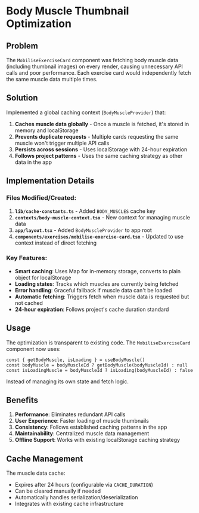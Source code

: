 # Body Muscle Thumbnail Optimization

## Problem

The `MobiliseExerciseCard` component was fetching body muscle data (including thumbnail images) on every render, causing unnecessary API calls and poor performance. Each exercise card would independently fetch the same muscle data multiple times.

## Solution

Implemented a global caching context (`BodyMuscleProvider`) that:

1. **Caches muscle data globally** - Once a muscle is fetched, it's stored in memory and localStorage
2. **Prevents duplicate requests** - Multiple cards requesting the same muscle won't trigger multiple API calls
3. **Persists across sessions** - Uses localStorage with 24-hour expiration
4. **Follows project patterns** - Uses the same caching strategy as other data in the app

## Implementation Details

### Files Modified/Created:

1. **`lib/cache-constants.ts`** - Added `BODY_MUSCLES` cache key
2. **`contexts/body-muscle-context.tsx`** - New context for managing muscle data
3. **`app/layout.tsx`** - Added `BodyMuscleProvider` to app root
4. **`components/exercises/mobilise-exercise-card.tsx`** - Updated to use context instead of direct fetching

### Key Features:

- **Smart caching**: Uses Map for in-memory storage, converts to plain object for localStorage
- **Loading states**: Tracks which muscles are currently being fetched
- **Error handling**: Graceful fallback if muscle data can't be loaded
- **Automatic fetching**: Triggers fetch when muscle data is requested but not cached
- **24-hour expiration**: Follows project's cache duration standard

## Usage

The optimization is transparent to existing code. The `MobiliseExerciseCard` component now uses:

```tsx
const { getBodyMuscle, isLoading } = useBodyMuscle()
const bodyMuscle = bodyMuscleId ? getBodyMuscle(bodyMuscleId) : null
const isLoadingMuscle = bodyMuscleId ? isLoading(bodyMuscleId) : false
```

Instead of managing its own state and fetch logic.

## Benefits

1. **Performance**: Eliminates redundant API calls
2. **User Experience**: Faster loading of muscle thumbnails
3. **Consistency**: Follows established caching patterns in the app
4. **Maintainability**: Centralized muscle data management
5. **Offline Support**: Works with existing localStorage caching strategy

## Cache Management

The muscle data cache:

- Expires after 24 hours (configurable via `CACHE_DURATION`)
- Can be cleared manually if needed
- Automatically handles serialization/deserialization
- Integrates with existing cache infrastructure
